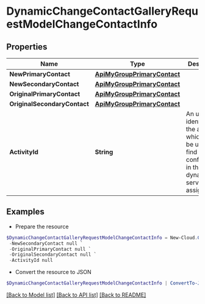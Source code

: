 # DynamicChangeContactGalleryRequestModelChangeContactInfo
## Properties

Name | Type | Description | Notes
------------ | ------------- | ------------- | -------------
**NewPrimaryContact** | [**ApiMyGroupPrimaryContact**](ApiMyGroupPrimaryContact.md) |  | [optional] 
**NewSecondaryContact** | [**ApiMyGroupPrimaryContact**](ApiMyGroupPrimaryContact.md) |  | [optional] 
**OriginalPrimaryContact** | [**ApiMyGroupPrimaryContact**](ApiMyGroupPrimaryContact.md) |  | [optional] 
**OriginalSecondaryContact** | [**ApiMyGroupPrimaryContact**](ApiMyGroupPrimaryContact.md) |  | [optional] 
**ActivityId** | **String** | An unique identifier for the activity which can be used to find configuration in the dynamic service if it is assign by IT | [optional] 

## Examples

- Prepare the resource
```powershell
$DynamicChangeContactGalleryRequestModelChangeContactInfo = New-Cloud.Governance.ClientDynamicChangeContactGalleryRequestModelChangeContactInfo  -NewPrimaryContact null `
 -NewSecondaryContact null `
 -OriginalPrimaryContact null `
 -OriginalSecondaryContact null `
 -ActivityId null
```

- Convert the resource to JSON
```powershell
$DynamicChangeContactGalleryRequestModelChangeContactInfo | ConvertTo-JSON
```

[[Back to Model list]](../README.md#documentation-for-models) [[Back to API list]](../README.md#documentation-for-api-endpoints) [[Back to README]](../README.md)

